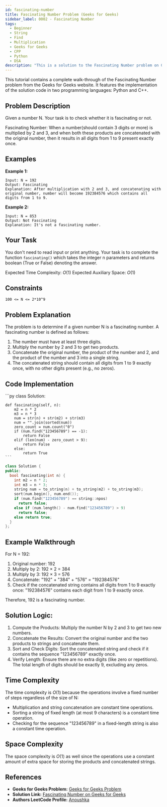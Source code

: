 ```yaml
---
id: fascinating-number
title: Fascinating Number Problem (Geeks for Geeks)
sidebar_label: 0002 - Fascinating Number 
tags:
  - Beginner
  - String
  - Find
  - Multiplication
  - Geeks for Geeks
  - CPP
  - Python
  - DSA
description: "This is a solution to the Fascinating Number problem on Geeks for Geeks."
---
```


This tutorial contains a complete walk-through of the Fascinating Number problem from the Geeks for Geeks website. It features the implementation of the solution code in two programming languages: Python and C++.

## Problem Description

Given a number N. Your task is to check whether it is fascinating or not.

Fascinating Number: When a number(should contain 3 digits or more) is multiplied by 2 and 3, and when both these products are concatenated with the original number, then it results in all digits from 1 to 9 present exactly once.

## Examples

**Example 1:**

```
Input: N = 192
Output: Fascinating
Explanation: After multiplication with 2 and 3, and concatenating with original number, number will become 192384576 which contains all digits from 1 to 9.
```

**Example 2:**

```
Input: N = 853
Output: Not Fascinating
Explanation: It's not a fascinating number.
```

## Your Task

You don't need to read input or print anything. Your task is to complete the function `fascinating()` which takes the integer n parameters and returns boolean (True or False) denoting the answer.

Expected Time Complexity: $O(1)$
Expected Auxiliary Space: $O(1)$

## Constraints

`100 <= N <= 2*10^9`

## Problem Explanation

The problem is to determine if a given number N is a fascinating number. A fascinating number is defined as follows:

1. The number must have at least three digits.
2. Multiply the number by 2 and 3 to get two products.
3. Concatenate the original number, the product of the number and 2, and the product of the number and 3 into a single string.
4. The concatenated string should contain all digits from 1 to 9 exactly once, with no other digits present (e.g., no zeros).

## Code Implementation

<Tabs>
  <TabItem value="Python" label="Python" default>
  <SolutionAuthor name="@iamanolive"/>
  ```py
  class Solution:
  
  	def fascinating(self, n):
		m2 = n * 2
		m3 = n * 3
		num = str(n) + str(m2) + str(m3)
		num = "".join(sorted(num))
		zero_count = num.count("0")
		if (num.find("123456789") == -1):
			return False
		elif (len(num) - zero_count > 9):
			return False
		else: 
			return True
	```

  </TabItem>
  <TabItem value="C++" label="C++">
  <SolutionAuthor name="@iamanolive"/>

  ```cpp
  class Solution {
  public:
  	bool fascinating(int n) {
	  int m2 = n * 2;
	  int m3 = n * 3;
	  string num = to_string(n) + to_string(m2) + to_string(m3);
	  sort(num.begin(), num.end());
	  if (num.find("123456789") == string::npos)
	    return false;
	  else if (num.length() - num.find("123456789") > 9)
	    return false;
	  else return true;
	}
};
```

  </TabItem>  
</Tabs>


## Example Walkthrough

For N = 192:
1. Original number: 192
2. Multiply by 2: 192 × 2 = 384
3. Multiply by 3: 192 × 3 = 576
4. Concatenate: "192" + "384" + "576" = "192384576"
5. Check if the concatenated string contains all digits from 1 to 9 exactly once: "192384576" contains each digit from 1 to 9 exactly once.

Therefore, 192 is a fascinating number.

## Solution Logic:

1. Compute the Products: Multiply the number N by 2 and 3 to get two new numbers.
2. Concatenate the Results: Convert the original number and the two products to strings and concatenate them.
3. Sort and Check Digits: Sort the concatenated string and check if it contains the sequence "123456789" exactly once.
4. Verify Length: Ensure there are no extra digits (like zero or repetitions). The total length of digits should be exactly 9, excluding any zeros.

## Time Complexity

The time complexity is $O(1)$ because the operations involve a fixed number of steps regardless of the size of N:

* Multiplication and string concatenation are constant time operations.
* Sorting a string of fixed length (at most 9 characters) is a constant time operation.
* Checking for the sequence "123456789" in a fixed-length string is also a constant time operation.

## Space Complexity

The space complexity is $O(1)$ as well since the operations use a constant amount of extra space for storing the products and concatenated strings.

## References

- **Geeks for Geeks Problem:** [Geeks for Geeks Problem](https://www.geeksforgeeks.org/problems/fascinating-number3751/1?page=1&difficulty=School&sortBy=difficulty)
- **Solution Link:** [Fascinating Number on Geeks for Geeks](https://www.geeksforgeeks.org/problems/fascinating-number3751/1?page=1&difficulty=School&sortBy=difficulty)
- **Authors LeetCode Profile:** [Anoushka](https://www.geeksforgeeks.org/user/iamanolive/)